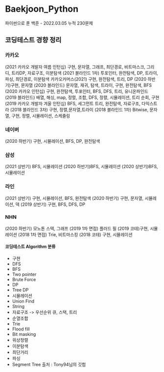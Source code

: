 # Baekjoon_Python
파이썬으로 푼 백준 - 2022.03.05 누적 230문제

## 코딩테스트 경향 정리
### 카카오
(2021 카카오 개발자 여름 인턴십) 구현, 문자열, 그래프, 최단경로, 비트마스크, 그리디, 트리DP, 자료구조, 이분탐색
(2021 블라인드 1차) 투포인터, 완전탐색, DP, 트라이, 파싱, 최단경로, 이분탐색
카카오커머스(2021) 구현, 완전탐색, 트리, DP
(2020 하반기)구현, 문자열
(2020 블라인드) 문자열, 재귀, 탐색, 트라이, 구현, 완전탐색, BFS
(2020 카카오 인턴십) 구현, 완전탐색, 투포인터, BFS, DFS, 트리, 유니온파인드
(2019 블라인드) 배열, 해싱, map, 정렬, 조합, DFS, 정렬, 시뮬레이션, 트리 순회, 구현
(2019 카카오 개발자 겨울 인턴십) BFS, 세그먼트 트리, 완전탐색, 자료구조, 다익스트라
(2018 블라인드 3차) 구현, 정렬,문자열,트라이
(2018 블라인드 1차) Bitwise, 문자열, 구현, 정렬, 시뮬레이션, 스케쥴링

### 네이버
(2020 하반기) 구현, 시뮬레이션, BFS, DP, 완전탐색

### 삼성
(2021 상반기) BFS, 시뮬레이션
(2020 하반기)BFS, 시뮬레이션
(2020 상반기)BFS, 시뮬레이션

### 라인
(2021 상반기) 구현, 시뮬레이션, BFS, 완전탐색
(2020 하반기) 구현, 문자열, 시뮬레이션, 덱
(2019 상반기) 구현, BFS, DFS, DP

### NHN
(2020 하반기) 모노톤 스택, 그래프
(2019 1차 면접) 플러드 필
(2019 코테)구현, 시뮬레이션
(2018 1차 면접) Trie, 비트마스킹
(2018 코테) 구현, 시뮬레이션

#### 코딩테스트 Algorithm 분류
 - 구현
 - DFS
 - BFS
 - Two pointer
 - Brute Force
 - DP
 - Tree DP
 - 시뮬레이션
 - Union Find
 - String
 - 자료구조 -> 우선순위 큐, 스택, 트리
 - 순열조합
 - Trie
 - Flood fill
 - Bit masking
 - 위상정렬
 - 이분탐색
 - 최단거리
 - 파싱
 - Segment Tree
출처 : Tony94님의 깃헙
